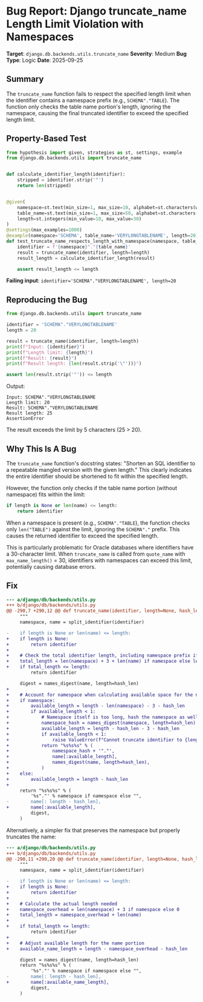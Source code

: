 # Bug Report: Django truncate_name Length Limit Violation with Namespaces

**Target**: `django.db.backends.utils.truncate_name`
**Severity**: Medium
**Bug Type**: Logic
**Date**: 2025-09-25

## Summary

The `truncate_name` function fails to respect the specified length limit when the identifier contains a namespace prefix (e.g., `SCHEMA"."TABLE`). The function only checks the table name portion's length, ignoring the namespace, causing the final truncated identifier to exceed the specified length limit.

## Property-Based Test

```python
from hypothesis import given, strategies as st, settings, example
from django.db.backends.utils import truncate_name


def calculate_identifier_length(identifier):
    stripped = identifier.strip('"')
    return len(stripped)


@given(
    namespace=st.text(min_size=1, max_size=10, alphabet=st.characters(whitelist_categories=('Lu',))),
    table_name=st.text(min_size=1, max_size=50, alphabet=st.characters(whitelist_categories=('Lu',))),
    length=st.integers(min_value=10, max_value=30)
)
@settings(max_examples=1000)
@example(namespace='SCHEMA', table_name='VERYLONGTABLENAME', length=20)
def test_truncate_name_respects_length_with_namespace(namespace, table_name, length):
    identifier = f'{namespace}"."{table_name}'
    result = truncate_name(identifier, length=length)
    result_length = calculate_identifier_length(result)

    assert result_length <= length
```

**Failing input**: `identifier='SCHEMA"."VERYLONGTABLENAME', length=20`

## Reproducing the Bug

```python
from django.db.backends.utils import truncate_name

identifier = 'SCHEMA"."VERYLONGTABLENAME'
length = 20

result = truncate_name(identifier, length=length)
print(f"Input: {identifier}")
print(f"Length limit: {length}")
print(f"Result: {result}")
print(f"Result length: {len(result.strip('\"'))}")

assert len(result.strip('"')) <= length
```

Output:
```
Input: SCHEMA"."VERYLONGTABLENAME
Length limit: 20
Result: SCHEMA"."VERYLONGTABLENAME
Result length: 25
AssertionError
```

The result exceeds the limit by 5 characters (25 > 20).

## Why This Is A Bug

The `truncate_name` function's docstring states: "Shorten an SQL identifier to a repeatable mangled version with the given length." This clearly indicates the entire identifier should be shortened to fit within the specified length.

However, the function only checks if the table name portion (without namespace) fits within the limit:

```python
if length is None or len(name) <= length:
    return identifier
```

When a namespace is present (e.g., `SCHEMA"."TABLE`), the function checks only `len("TABLE")` against the limit, ignoring the `SCHEMA"."` prefix. This causes the returned identifier to exceed the specified length.

This is particularly problematic for Oracle databases where identifiers have a 30-character limit. When `truncate_name` is called from `quote_name` with `max_name_length()` = 30, identifiers with namespaces can exceed this limit, potentially causing database errors.

## Fix

```diff
--- a/django/db/backends/utils.py
+++ b/django/db/backends/utils.py
@@ -290,7 +290,12 @@ def truncate_name(identifier, length=None, hash_len=4):
     """
     namespace, name = split_identifier(identifier)

-    if length is None or len(name) <= length:
+    if length is None:
+        return identifier
+
+    # Check the total identifier length, including namespace prefix if present
+    total_length = len(namespace) + 3 + len(name) if namespace else len(name)
+    if total_length <= length:
         return identifier

     digest = names_digest(name, length=hash_len)
+
+    # Account for namespace when calculating available space for the name
+    if namespace:
+        available_length = length - len(namespace) - 3 - hash_len
+        if available_length < 1:
+            # Namespace itself is too long, hash the namespace as well
+            namespace_hash = names_digest(namespace, length=hash_len)
+            available_length = length - hash_len - 3 - hash_len
+            if available_length < 1:
+                raise ValueError(f"Cannot truncate identifier to {length} characters")
+            return "%s%s%s" % (
+                namespace_hash + '"."',
+                name[:available_length],
+                names_digest(name, length=hash_len),
+            )
+    else:
+        available_length = length - hash_len
+
     return "%s%s%s" % (
         '%s"."' % namespace if namespace else "",
-        name[: length - hash_len],
+        name[:available_length],
         digest,
     )
```

Alternatively, a simpler fix that preserves the namespace but properly truncates the name:

```diff
--- a/django/db/backends/utils.py
+++ b/django/db/backends/utils.py
@@ -290,11 +290,20 @@ def truncate_name(identifier, length=None, hash_len=4):
     """
     namespace, name = split_identifier(identifier)

-    if length is None or len(name) <= length:
+    if length is None:
+        return identifier
+
+    # Calculate the actual length needed
+    namespace_overhead = len(namespace) + 3 if namespace else 0
+    total_length = namespace_overhead + len(name)
+
+    if total_length <= length:
         return identifier
+
+    # Adjust available length for the name portion
+    available_name_length = length - namespace_overhead - hash_len

     digest = names_digest(name, length=hash_len)
     return "%s%s%s" % (
         '%s"."' % namespace if namespace else "",
-        name[: length - hash_len],
+        name[:available_name_length],
         digest,
     )
```